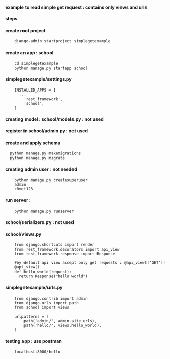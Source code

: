 #### example to read simple get request : contains only views and urls

#### steps

#### create root project

        django-admin startproject simplegetexample
        

#### create an app : school

        cd simplegetexample
        python manage.py startapp school


#### simplegetexample/settings.py

        INSTALLED_APPS = [
          ...
            'rest_framework',
            'school',
        ]


#### creating model : school/models.py : not used



#### register in school/admin.py : not used

#### create and apply schema 

      python manage.py makemigrations
      python manage.py migrate

#### creating admin user : not needed

        python manage.py createsuperuser
        admin 
        c0met123

#### run server : 

        python manage.py runserver

#### school/serializers.py : not used


#### school/views.py

        from django.shortcuts import render
        from rest_framework.decorators import api_view
        from rest_framework.response import Response

        #by default api view accept only get requests : @api_view(['GET'])
        @api_view()
        def hello_world(request):
          return Response("hello world")



#### simplegetexample/urls.py

        from django.contrib import admin
        from django.urls import path
        from school import views

        urlpatterns = [
            path('admin/', admin.site.urls),
            path('hello/', views.hello_world),
        ]



#### testing app : use postman

        localhost:8000/hello
